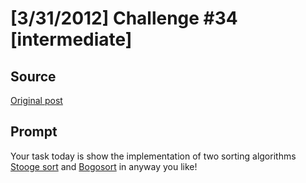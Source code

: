 # [3/31/2012] Challenge #34 [intermediate]

## Source

[Original post](https://old.reddit.com/r/dailyprogrammer/comments/rmmqx/3312012_challenge_34_intermediate/)

## Prompt

Your task today is show the implementation of two sorting algorithms [Stooge sort](http://en.wikipedia.org/wiki/Stooge_sort) and [Bogosort](http://en.wikipedia.org/wiki/Bogosort) in anyway you like!
